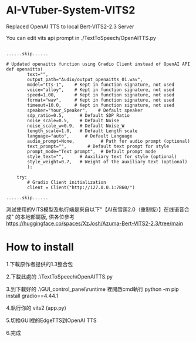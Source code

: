 # AI-VTuber-System-VITS2
Replaced OpenAI TTS to local Bert-VITS2-2.3 Server

You can edit vits api prompt in ./TextToSpeech/OpenAITTS.py

```

......skip......

# Updated openaitts function using Gradio Client instead of OpenAI API
def openaitts(
        text="",
        output_path="Audio/output_openaitts_01.wav",
        model="tts-1",    # Kept in function signature, not used
        voice="alloy",    # Kept in function signature, not used
        speed=1.00,       # Kept in function signature, not used
        format="wav",     # Kept in function signature, not used
        timeout=10.0,     # Kept in function signature, not used
        speaker="Your_Speaker",    # Default speaker
        sdp_ratio=0.5,      # Default SDP Ratio
        noise_scale=0.5,    # Default Noise
        noise_scale_w=0.9,  # Default Noise_W
        length_scale=1.0,   # Default Length scale
        language="auto",      # Default Language
        audio_prompt=None,          # Path for audio prompt (optional)
        text_prompt="",        # Default text prompt for style
        prompt_mode="Text prompt",  # Default prompt mode
        style_text="",      # Auxiliary text for style (optional)
        style_weight=0.7,   # Weight of the auxiliary text (optional)
        ):

    try:
        # Gradio Client initialization
        client = Client("http://127.0.0.1:7860/")

......skip......

```

測試使用的VITS模型及執行端是來自以下"【AI东雪莲2.0（重制版）】在线语音合成" 的本地部屬版, 供各位參考
https://huggingface.co/spaces/XzJosh/Azuma-Bert-VITS2-2.3/tree/main

# How to install

1.下載原作者提供的1.3整合包

2.下載此處的 .\TextToSpeech\OpenAITTS.py

3.到下載好的 .\GUI_control_panel\runtime 裡開啟cmd執行 python -m pip install gradio==4.44.1

4.執行你的 vits2 (app.py)

5.切換GUI裡的EdgeTTS到OpenAI TTS

6.完成
